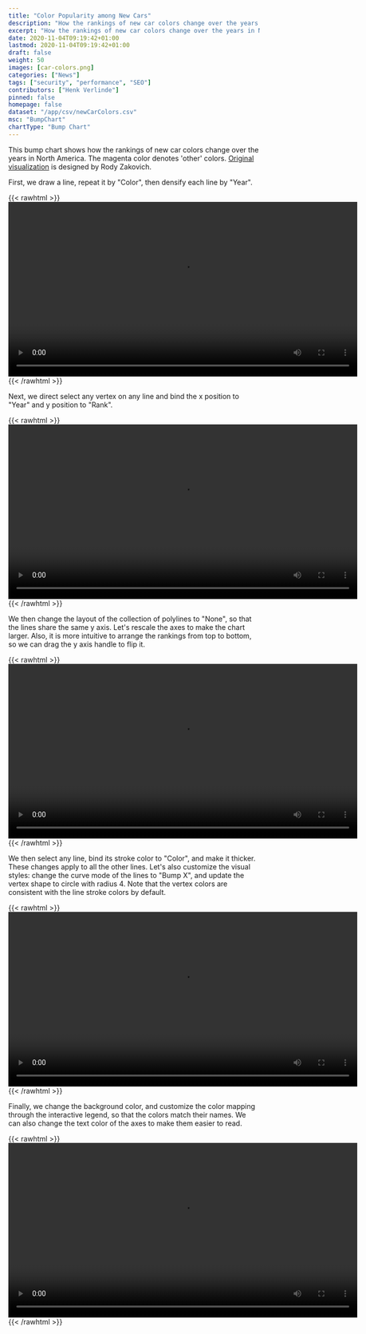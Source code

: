 ```yaml
---
title: "Color Popularity among New Cars"
description: "How the rankings of new car colors change over the years in North America."
excerpt: "How the rankings of new car colors change over the years in North America."
date: 2020-11-04T09:19:42+01:00
lastmod: 2020-11-04T09:19:42+01:00
draft: false
weight: 50
images: [car-colors.png]
categories: ["News"]
tags: ["security", "performance", "SEO"]
contributors: ["Henk Verlinde"]
pinned: false
homepage: false
dataset: "/app/csv/newCarColors.csv"
msc: "BumpChart"
chartType: "Bump Chart"
---
```

This bump chart shows how the rankings of new car colors change over the years in North America. The magenta color denotes 'other' colors. [Original visualization](https://public.tableau.com/profile/rody.zakovich#!/vizhome/TheUntanglingofColorPopularityamongNewCarsinNorthAmerica/TheUntanglingofColorPopularityforNewCars) is designed by Rody Zakovich.

First, we draw a line, repeat it by "Color", then densify each line by "Year". 

{{< rawhtml >}} 
<video width=700px class="tutorial-video" controls>
    <source src="/videos/gallery/car-colors-1.mov" type="video/mp4">
    Your browser does not support the video tag.  
</video>
{{< /rawhtml >}}

Next, we direct select any vertex on any line and bind the x position to "Year" and y position to "Rank".

{{< rawhtml >}} 
<video width=700px class="tutorial-video" controls>
    <source src="/videos/gallery/car-colors-2.mov" type="video/mp4">
    Your browser does not support the video tag.  
</video>
{{< /rawhtml >}}

We then change the layout of the collection of polylines to "None", so that the lines share the same y axis. Let's rescale the axes to make the chart larger. Also, it is more intuitive to arrange the rankings from top to bottom, so we can drag the y axis handle to flip it. 


{{< rawhtml >}} 
<video width=700px class="tutorial-video" controls>
    <source src="/videos/gallery/car-colors-3.mov" type="video/mp4">
    Your browser does not support the video tag.  
</video>
{{< /rawhtml >}}

We then select any line, bind its stroke color to "Color", and make it thicker. These changes apply to all the other lines. Let's also customize the visual styles: change the curve mode of the lines to "Bump X", and update the vertex shape to circle with radius 4. Note that the vertex colors are consistent with the line stroke colors by default. 

{{< rawhtml >}} 
<video width=700px class="tutorial-video" controls>
    <source src="/videos/gallery/car-colors-4.mov" type="video/mp4">
    Your browser does not support the video tag.  
</video>
{{< /rawhtml >}}

Finally, we change the background color, and customize the color mapping through the interactive legend, so that the colors match their names. We can also change the text color of the axes to make them easier to read.

{{< rawhtml >}} 
<video width=700px class="tutorial-video" controls>
    <source src="/videos/gallery/car-colors-5.mov" type="video/mp4">
    Your browser does not support the video tag.  
</video>
{{< /rawhtml >}}